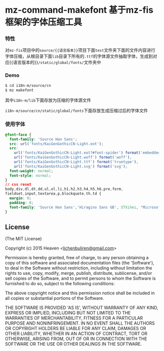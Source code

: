 
# mz-command-makefont 基于mz-fis框架的字体压缩工具

### 特性

对`mz-fis`项目中的`source/{{语言版本}}`项目下面`test`文件夹下面的文件内容进行字体压缩，从根目录下面`lib`目录下所有的`.ttf`的字体源文件抽取字体，生成到对应{{语言版本的}}`/static/global/fonts/`文件夹中

### Demo

``` bash
$ cd i18n-m/source/cn
$ mz makefont
```

其中`i18n-m/lib`下面存放为压缩的字体源文件

`i18n-m/source/cn/static/global/fonts`下面存放生成压缩过后的字体文件


### 使用字体

``` css
@font-face {
  font-family: 'Source Han Sans';
  src: url('fonts/KaiGenGothicCN-Light.eot');
  src:
    url('fonts/KaiGenGothicCN-Light.eot?#font-spider') format('embedded-opentype'),
    url('fonts/KaiGenGothicCN-Light.woff') format('woff'),
    url('fonts/KaiGenGothicCN-Light.ttf') format('truetype'),
    url('fonts/KaiGenGothicCN-Light.svg') format('svg');
  font-weight: normal;
  font-style: normal;
}
// css reset
body,div,dl,dt,dd,ul,ol,li,h1,h2,h3,h4,h5,h6,pre,form,
fieldset,input,textarea,p,blockquote,th,td {
  margin: 0;
  padding: 0;
  font-family: 'Source Han Sans','Hiragino Sans GB', STXihei, "Microsoft YaHei", SimSun, Heiti, sans-serif;
}
```

## License 

(The MIT License)

Copyright (c) 2015 Heaven &lt;lichenbuliren@gmail.com&gt;

Permission is hereby granted, free of charge, to any person obtaining
a copy of this software and associated documentation files (the
'Software'), to deal in the Software without restriction, including
without limitation the rights to use, copy, modify, merge, publish,
distribute, sublicense, and/or sell copies of the Software, and to
permit persons to whom the Software is furnished to do so, subject to
the following conditions:

The above copyright notice and this permission notice shall be
included in all copies or substantial portions of the Software.

THE SOFTWARE IS PROVIDED 'AS IS', WITHOUT WARRANTY OF ANY KIND,
EXPRESS OR IMPLIED, INCLUDING BUT NOT LIMITED TO THE WARRANTIES OF
MERCHANTABILITY, FITNESS FOR A PARTICULAR PURPOSE AND NONINFRINGEMENT.
IN NO EVENT SHALL THE AUTHORS OR COPYRIGHT HOLDERS BE LIABLE FOR ANY
CLAIM, DAMAGES OR OTHER LIABILITY, WHETHER IN AN ACTION OF CONTRACT,
TORT OR OTHERWISE, ARISING FROM, OUT OF OR IN CONNECTION WITH THE
SOFTWARE OR THE USE OR OTHER DEALINGS IN THE SOFTWARE.
